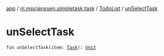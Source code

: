 [app](../../index.md) / [nl.mpcjanssen.simpletask.task](../index.md) / [TodoList](index.md) / [unSelectTask](.)

# unSelectTask

`fun unSelectTask(item: `[`Task`](../-task/index.md)`): `[`Unit`](https://kotlinlang.org/api/latest/jvm/stdlib/kotlin/-unit/index.html)